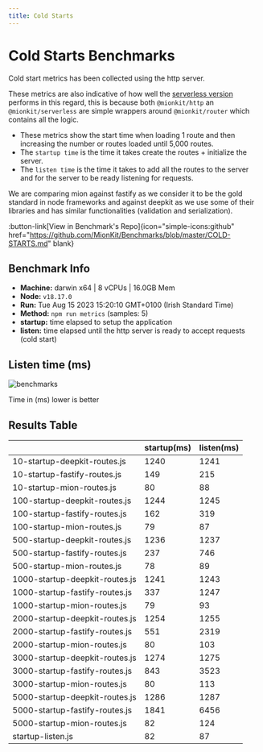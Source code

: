 ```yaml
---
title: Cold Starts
---
```


# Cold Starts Benchmarks

Cold start metrics has been collected using the http server.

These metrics are also indicative of how well the [serverless version](https://github.com/mionkit/mion/tree/master/packages/serverless) performs in this regard, this is because both `@mionkit/http` an `@mionkit/serverless` are simple wrappers around `@mionkit/router` which contains all the logic.

- These metrics show the start time when loading 1 route and then increasing the number or routes loaded until 5,000 routes.
- The `startup time` is the time it takes create the routes + initialize the server.
- The `listen time` is the time it takes to add all the routes to the server and for the server to be ready listening for requests.

We are comparing mion against fastify as we consider it to be the gold standard in node frameworks and against deepkit as we use some of their libraries and has similar functionalities (validation and serialization).


:button-link[View in Benchmark's Repo]{icon="simple-icons:github" href="https://github.com/MionKit/Benchmarks/blob/master/COLD-STARTS.md" blank}

## Benchmark Info

- **Machine:** darwin x64 | 8 vCPUs | 16.0GB Mem
- **Node:** `v18.17.0`
- **Run:** Tue Aug 15 2023 15:20:10 GMT+0100 (Irish Standard Time)
- **Method:** `npm run metrics` (samples: 5)
- **startup:** time elapsed to setup the application
- **listen:** time elapsed until the http server is ready to accept requests (cold start)

## Listen time (ms)

![benchmarks](/charts/cold-starts.png)

Time in (ms) lower is better

## Results Table

|                                | startup(ms) | listen(ms) |
| ------------------------------ | ----------- | ---------- |
| 10-startup-deepkit-routes.js   | 1240        | 1241       |
| 10-startup-fastify-routes.js   | 149         | 215        |
| 10-startup-mion-routes.js      | 80          | 88         |
| 100-startup-deepkit-routes.js  | 1244        | 1245       |
| 100-startup-fastify-routes.js  | 162         | 319        |
| 100-startup-mion-routes.js     | 79          | 87         |
| 500-startup-deepkit-routes.js  | 1236        | 1237       |
| 500-startup-fastify-routes.js  | 237         | 746        |
| 500-startup-mion-routes.js     | 78          | 89         |
| 1000-startup-deepkit-routes.js | 1241        | 1243       |
| 1000-startup-fastify-routes.js | 337         | 1247       |
| 1000-startup-mion-routes.js    | 79          | 93         |
| 2000-startup-deepkit-routes.js | 1254        | 1255       |
| 2000-startup-fastify-routes.js | 551         | 2319       |
| 2000-startup-mion-routes.js    | 80          | 103        |
| 3000-startup-deepkit-routes.js | 1274        | 1275       |
| 3000-startup-fastify-routes.js | 843         | 3523       |
| 3000-startup-mion-routes.js    | 80          | 113        |
| 5000-startup-deepkit-routes.js | 1286        | 1287       |
| 5000-startup-fastify-routes.js | 1841        | 6456       |
| 5000-startup-mion-routes.js    | 82          | 124        |
| startup-listen.js              | 82          | 87         |
